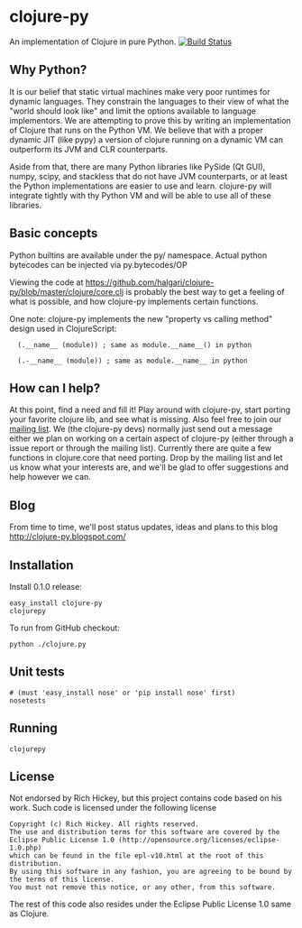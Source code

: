 # clojure-py

An implementation of Clojure in pure Python. [![Build Status](https://secure.travis-ci.org/halgari/clojure-py.png?branch=master)](http://travis-ci.org/halgari/clojure-py)

## Why Python? 

It is our belief that static virtual machines make very poor runtimes for dynamic languages. They constrain the languages to their view of what the "world should look like" and limit the options available to language implementors. We are attempting to prove this by writing an implementation of Clojure that runs on the Python VM. We believe that with a proper dynamic JIT (like pypy) a version of clojure running on a dynamic VM can outperform its JVM and CLR counterparts. 

Aside from that, there are many Python libraries like PySide (Qt GUI), numpy, scipy, and stackless that do not have JVM counterparts, or at least the Python implementations are easier to use and learn. clojure-py will integrate tightly with thy Python VM and will be able to use all of these libraries.

## Basic concepts

Python builtins are available under the py/ namespace. Actual python bytecodes can be injected via py.bytecodes/OP

Viewing the code at https://github.com/halgari/clojure-py/blob/master/clojure/core.clj is probably the best way to get a feeling of what is possible, and how clojure-py implements certain functions.

One note: clojure-py implements the new "property vs calling method" design used in ClojureScript:

      (.__name__ (module)) ; same as module.__name__() in python
   
      (.-__name__ (module)) ; same as module.__name__ in python
   

## How can I help?

At this point, find a need and fill it! Play around with clojure-py, start porting your favorite clojure lib, and see what is missing. Also feel free to join our [mailing list](http://groups.google.com/group/clojure-py-dev). We (the clojure-py devs) normally just send out a message either we plan on working on a certain aspect of clojure-py (either through a issue report or through the mailing list). Currently there are quite a few functions in clojure.core that need porting. Drop by the mailing list and let us know what your interests are, and we'll be glad to offer suggestions and help however we can. 

## Blog
   From time to time, we'll post status updates, ideas and plans to this blog http://clojure-py.blogspot.com/

## Installation
Install 0.1.0 release:

    easy_install clojure-py
    clojurepy

To run from GitHub checkout:

    python ./clojure.py
    
## Unit tests

    # (must 'easy_install nose' or 'pip install nose' first)
    nosetests

## Running

    clojurepy
    
## License
Not endorsed by Rich Hickey, but this project contains code based on his work. Such code is licensed under the 
following license

    Copyright (c) Rich Hickey. All rights reserved.
    The use and distribution terms for this software are covered by the
    Eclipse Public License 1.0 (http://opensource.org/licenses/eclipse-1.0.php)
    which can be found in the file epl-v10.html at the root of this distribution.
    By using this software in any fashion, you are agreeing to be bound by
    the terms of this license.
    You must not remove this notice, or any other, from this software.

The rest of this code also resides under the Eclipse Public License 1.0 same as Clojure. 

